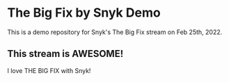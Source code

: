 # The Big Fix by Snyk Demo

This is a demo repository for Snyk's The Big Fix stream on Feb 25th, 2022.

## This stream is AWESOME!

I love THE BIG FIX with Snyk!
